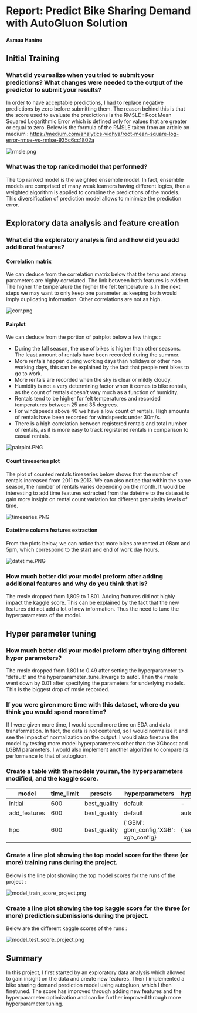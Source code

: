 # Report: Predict Bike Sharing Demand with AutoGluon Solution
#### Asmaa Hanine

## Initial Training
### What did you realize when you tried to submit your predictions? What changes were needed to the output of the predictor to submit your results?
In order to have acceptable predictions, I had to replace negative predictions by zero before submitting them. The reason behind this is that the score used to evaluate the predictions is the RMSLE : Root Mean Squared Logarithmic Error which is defined only for values that are greater or equal to zero. 
Below is the formula of the RMSLE taken from an article on medium : https://medium.com/analytics-vidhya/root-mean-square-log-error-rmse-vs-rmlse-935c6cc1802a

![rmsle.png](img/rmsle.png)


### What was the top ranked model that performed?
The top ranked model is the weighted ensemble model. In fact, ensemble models are comprised of many weak learners having different logics, then a weighted algorithm is applied to combine the predictions of the models. This diversification of prediction model allows to minimize the prediction error.

## Exploratory data analysis and feature creation
### What did the exploratory analysis find and how did you add additional features?

#### Correlation matrix
We can deduce from the correlation matrix below that the temp and atemp parameters are highly correlated. The link between both features is evident. The higher the temperature the higher the felt temperature is.In the next steps we may want to only keep one parameter as keeping both would imply duplicating information. Other correlations are not as high.

![corr.png](img/corr.png)

#### Pairplot
We can deduce from the portion of pairplot below a few things :
- During the fall season, the use of bikes is higher than other seasons. The least amount of rentals have been recorded during the summer.
- More rentals happen during working days than holidays or other non working days, this can be explained by the fact that people rent bikes to go to work.
- More rentals are recorded when the sky is clear or mildly cloudy.
- Humidity is not a very determining factor when it comes to bike rentals, as the count of rentals doesn't vary much as a function of humidity.
- Rentals tend to be higher for felt temperatures and recorded temperatures between 25 and 35 degrees.
- For windspeeds above 40 we have a low count of rentals. High amounts of rentals have been recorded for windspeeds under 30m/s.
- There is a high correlation between registered rentals and total number of rentals, as it is more easy to track registered rentals in comparison to casual rentals.

![pairplot.PNG](img/pairplot.PNG)

#### Count timeseries plot 
The plot of counted rentals timeseries below shows that the number of rentals increased from 2011 to 2013. We can also notice that within the same season, the number of rentals varies depending on the month. It would be interesting to add time features extracted from the dateime to the dataset to gain more insight on rental count variation for different granularity levels of time.

![timeseries.PNG](img/timeseries.PNG)

#### Datetime column features extraction 
From the plots below, we can notice that more bikes are rented at 08am and 5pm, which correspond to the start and end of work day hours.

![datetime.PNG](img/datetime.PNG)


### How much better did your model preform after adding additional features and why do you think that is?
The rmsle dropped from 1,809 to 1.801. Adding features did not highly impact the kaggle score. This can be explained by the fact that the new features did not add a lot of new information. Thus the need to tune the hyperparameters of the model.


## Hyper parameter tuning
### How much better did your model preform after trying different hyper parameters?
The rmsle dropped from 1.801 to 0.49 after setting the hyperparameter to 'default' and the hyperparameter_tune_kwargs to auto'. 
Then the rmsle went down by 0.01 after specifying the parameters for underlying models. This is the biggest drop of rmsle recorded.

### If you were given more time with this dataset, where do you think you would spend more time?
If I were given more time, I would spend more time on EDA and data transformation. In fact, the data is not centered, so I would normalize it and see the impact of normalization on the output. I would also finetune the model by testing more model hyperparameters other than the XGboost and LGBM parameters. I would also implement another algorithm to compare its performance to that of autogluon.

### Create a table with the models you ran, the hyperparameters modified, and the kaggle score.
|model|time_limit|presets|hyperparameters|hyperparameter_tune_kwargs|score|
|--|--|--|--|--|--|
|initial|600|best_quality|default|-|1.81|
|add_features|600|best_quality|default|auto|0.49|
|hpo|600|best_quality|{'GBM': gbm_config,'XGB': xgb_config}	|{'searcher':'auto'}|0.48|


### Create a line plot showing the top model score for the three (or more) training runs during the project.

Below is the line plot showing the top model scores for the runs of the project :

![model_train_score_project.png](img/model_train_score_project.png)

### Create a line plot showing the top kaggle score for the three (or more) prediction submissions during the project.

Below are the different kaggle scores of the runs :

![model_test_score_project.png](img/model_test_score_project.png)

## Summary
In this project, I first started by an exploratory data analysis which allowed to gain insight on the data and create new features. Then I implemented a bike sharing demand prediction model using autogluon, which I then finetuned. The score has improved through adding new features and the hyperparameter optimization and can be further improved through more hyperparameter tuning.
